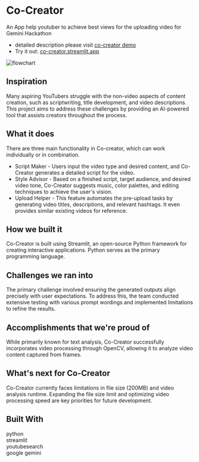 # Co-Creator
An App help youtuber to achieve best views for the uploading video for Gemini Hackathon  
- detailed description please visit [co-creator demo](https://vimeo.com/942180782)
- Try it out: [co-creator.streamlit.app](https://co-creator.streamlit.app/)  

![flowchart](https://github.com/user-attachments/assets/98c15e05-b718-497d-b0cb-f57018c056bd)


## Inspiration
Many aspiring YouTubers struggle with the non-video aspects of content creation, such as scriptwriting, title development, and video descriptions. This project aims to address these challenges by providing an AI-powered tool that assists creators throughout the process.

## What it does
There are three main functionality in Co-creator, which can work individually or in combination.  
- Script Maker - Users input the video type and desired content, and Co-Creator generates a detailed script for the video.
- Style Advisor - Based on a finished script, target audience, and desired video tone, Co-Creator suggests music, color palettes, and editing techniques to achieve the user's vision.
- Upload Helper - This feature automates the pre-upload tasks by generating video titles, descriptions, and relevant hashtags. It even provides similar existing videos for reference.

## How we built it
Co-Creator is built using Streamlit, an open-source Python framework for creating interactive applications. Python serves as the primary programming language.

## Challenges we ran into
The primary challenge involved ensuring the generated outputs align precisely with user expectations. To address this, the team conducted extensive testing with various prompt wordings and implemented limitations to refine the results.

## Accomplishments that we're proud of
While primarily known for text analysis, Co-Creator successfully incorporates video processing through OpenCV, allowing it to analyze video content captured from frames.

## What's next for Co-Creator
Co-Creator currently faces limitations in file size (200MB) and video analysis runtime. Expanding the file size limit and optimizing video processing speed are key priorities for future development.

## Built With
python  
streamlit  
youtubesearch    
google gemini
